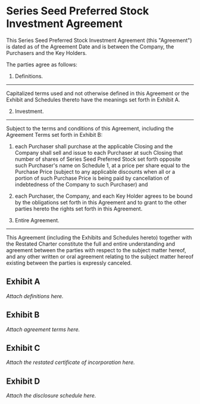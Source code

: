 Series Seed Preferred Stock Investment Agreement
================================================

This Series Seed Preferred Stock Investment Agreement (this "Agreement") is dated as of the Agreement Date and is between the Company, the Purchasers and the Key Holders.

The parties agree as follows:

1. Definitions.
---------------

Capitalized terms used and not otherwise defined in this Agreement or the Exhibit and Schedules thereto have the meanings set forth in Exhibit A.

2. Investment.
--------------

Subject to the terms and conditions of this Agreement, including the Agreement Terms set forth in Exhibit B:

1. each Purchaser shall purchase at the applicable Closing and the Company shall sell and issue to each Purchaser at such Closing that number of shares of Series Seed Preferred Stock set forth opposite such Purchaser's name on Schedule 1, at a price per share equal to the Purchase Price (subject to any applicable discounts when all or a portion of such Purchase Price is being paid by cancellation of indebtedness of the Company to such Purchaser) and

2. each Purchaser, the Company, and each Key Holder agrees to be bound by the obligations set forth in this Agreement and to grant to the other parties hereto the rights set forth in this Agreement.

3. Entire Agreement.
--------------------

This Agreement (including the Exhibits and Schedules hereto) together with the Restated Charter constitute the full and entire understanding and agreement between the parties with respect to the subject matter hereof, and any other written or oral agreement relating to the subject matter hereof existing between the parties is expressly canceled.

Exhibit A
---------

_Attach definitions here._

Exhibit B
---------

_Attach agreement terms here._

Exhibit C
---------

_Attach the restated certificate of incorporation here._

Exhibit D
---------

_Attach the disclosure schedule here._
